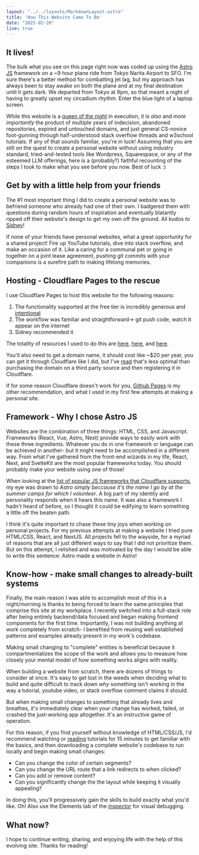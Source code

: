```yaml
---
layout: "../../layouts/MarkdownLayout.astro"
title: 'How This Website Came To Be'
date: "2025-02-20" 
live: true
---
```


## It lives!

The bulk what you see on this page right now was coded up using the [Astro JS](https://astro.build) framework on a ~9 hour plane ride from Tokyo Narita Airport to SFO. I'm sure there's a better method for combatting jet lag, but my approach has always been to stay awake on both the plane and at my final destination until it gets dark. We departed from Tokyo at 9pm, so that meant a night of having to greatly upset my circadium rhythm. Enter the blue light of a laptop screen. 

While this website is a [queen of the night](https://en.wikipedia.org/wiki/Epiphyllum_oxypetalum) in execution, it is _also_ and _more importantly_ the product of multiple years of indecision, abandoned repositories, expired and untouched domains, and just general CS-novice foot-gunning through half-understood stack overflow threads and w3school tutorials. If any of that sounds familiar, you're in luck! Assuming that you are still on the quest to create a personal website without using industry standard, tried-and-tested tools like Wordpress, Squarespace, or any of the esteemed LLM offerings, here is a (probably?) faithful recounting of the steps I took to make what you see before you now. Best of luck :) 

## Get by with a little help from your friends

The #1 most important thing I did to create a personal website was to befriend someone who already had one of their own. I badgered them with questions during random hours of inspiration and eventually blatantly ripped off their website's design to get my own off the ground. All kudos to [Sidney](https://sidney.com)!

If none of your friends have personal websites, what a great opportunity for a shared project! Fire up YouTube tutorials, dive into stack overflow, and make an occasion of it. Like a caring for a communal pet or going in together on a joint lease agreement, pushing git commits with your companions is a surefire path to making lifelong memories.   

## Hosting - Cloudflare Pages to the rescue

I use Cloudflare Pages to host this website for the following reasons:
1. The functionality supported at the free tier is incredibly generous and [intentional](https://developers.cloudflare.com/fundamentals/concepts/free-plan/) 
2. The workflow was familiar and straightforward-> git push code, watch it appear on the internet
3. Sidney recommended it

The totality of resources I used to do this are [here](https://developers.cloudflare.com/pages/framework-guides/deploy-anything/), [here](https://developers.cloudflare.com/pages/framework-guides/deploy-an-astro-site/), and [here](https://docs.astro.build/en/guides/deploy/cloudflare/).

You'll also need to get a domain name, it should cost like ~$20 per year, you can get it through Cloudflare like I did, but I've [read](https://den.dev/blog/be-a-property-owner-not-a-renter-on-the-internet/) that's less optimal than purchasing the domain on a third party source and then registering it in Cloudflare. 

If for some reason Cloudflare doesn't work for you, [Github Pages](https://pages.github.com/) is my other recommendation, and what I used in my first few attempts at making a personal site. 

## Framework - Why I chose Astro JS

Websites are the combination of three things: HTML, CSS, and Javascript. Frameworks (React, Vue, Astro, Next) provide ways to easily work with these three ingredients. Whatever you do in one framework or language can be achieved in another- but it might need to be accomplished in a different way. From what I've gathered from the front-end wizards in my life, React, Next, and SvelteKit are the most popular frameworks today. You should probably make your website using one of those! 

When looking at the [list of popular JS frameworks that Cloudflare supports](https://developers.cloudflare.com/pages/framework-guides/), my eye was drawn to *Astro simply beccause it's the name I go by at the summer camps for which I volunteer*. A big part of my identity and personality responds when it hears this name. It was also a framework I hadn't heard of before, so I thought it could be edifying to learn something a little off the beaten path. 

I think it's quite important to chase these tiny joys when working on personal projects. For my previous attempts at making a website I tried pure HTML/CSS, React, and NextJS. All projects fell to the wayside, for a myriad of reasons that are all just different ways to say that I did not prioritize them. But on this attempt, I relished and was motivated by the day I would be able to write this sentence: Astro made a website in Astro! 

## Know-how - make small changes to already-built systems 

Finally, the main reason I was able to accomplish most of this in a night/morning is thanks to being forced to learn the same principles that comprise this site at my workplace. I recently switched into a full-stack role after being entirely backend/data focused and began making frontend components for the first time. Importantly, I was not building anything at work completely from scratch- I benefited from reusing well established patterns and examples already present in my work's codebase. 

Making small changing to "complete" entities is beneficial because it compartmentalizes the scope of the work and allows you to measure how closely your mental model of how something works aligns with reality. 

When building a website from scratch, there are dozens of things to consider at once. It's easy to get lost in the weeds when deciding what to build and quite difficult to track down _why_ something isn't working in the way a tutorial, youtube video, or stack overflow comment claims it should. 

But when making small changes to something that already lives and breathes, it's immediately clear when your change has worked, failed, or crashed the just-working app altogether. It's an instructive game of operation. 

For this reason, if you find yourself without knowledge of HTML/CSS/JS, I'd recommend watching or [reading](https://web.stanford.edu/class/cs193x/reference.html) tutorials for 15 minutes to get familiar with the basics, and then downloading a complete website's codebase to run locally and begin making small changes:
- Can you change the color of certain segments? 
- Can you change the URL route that a link redirects to when clicked? 
- Can you add or remove content?
- Can you significantly change the the layout while keeping it visually appealing?

In doing this, you'll progressively gain the skills to build exactly what you'd like. Oh! Also use the Elements tab of the [inspector](https://developer.chrome.com/docs/devtools/overview#elements) for visual debugging.


## What now?

I hope to continue writing, sharing, and enjoying life with the help of this evolving site. Thanks for reading! 








